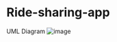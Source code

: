 ﻿# Ride-sharing-app
UML Diagram
![image](https://github.com/user-attachments/assets/876c6229-64ce-4bf0-adf0-60495e37eb12)

